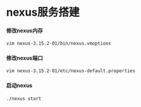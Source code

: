 # nexus服务搭建

#### 修改nexus内存

```bash
vim nexus-3.15.2-01/bin/nexus.vmoptions
```

#### 修改nexus端口

```bash
vim nexus-3.15.2-01/etc/nexus-default.properties
```

#### 启动nexus

```bash
./nexus start
```